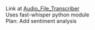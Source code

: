Link at [Audio_File_Transcriber](https://66nihaal44.github.io/Audio_File_Transcriber/index)<br>
Uses fast-whisper python module<br>
Plan: Add sentiment analysis
